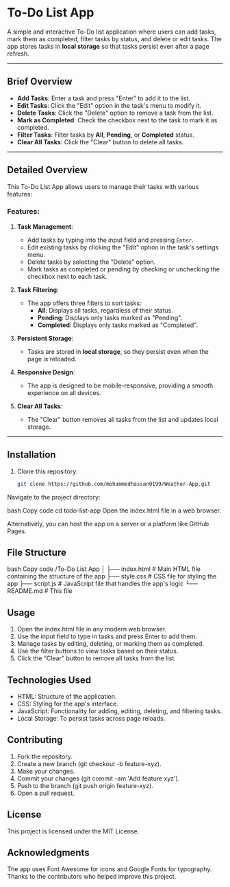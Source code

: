 # To-Do List App

A simple and interactive To-Do list application where users can add tasks, mark them as completed, filter tasks by status, and delete or edit tasks. The app stores tasks in **local storage** so that tasks persist even after a page refresh.

---

## Brief Overview

- **Add Tasks**: Enter a task and press "Enter" to add it to the list.
- **Edit Tasks**: Click the "Edit" option in the task's menu to modify it.
- **Delete Tasks**: Click the "Delete" option to remove a task from the list.
- **Mark as Completed**: Check the checkbox next to the task to mark it as completed.
- **Filter Tasks**: Filter tasks by **All**, **Pending**, or **Completed** status.
- **Clear All Tasks**: Click the "Clear" button to delete all tasks.

---

## Detailed Overview

This To-Do List App allows users to manage their tasks with various features:

### Features:
1. **Task Management**:
   - Add tasks by typing into the input field and pressing `Enter`.
   - Edit existing tasks by clicking the "Edit" option in the task's settings menu.
   - Delete tasks by selecting the "Delete" option.
   - Mark tasks as completed or pending by checking or unchecking the checkbox next to each task.

2. **Task Filtering**:
   - The app offers three filters to sort tasks:
     - **All**: Displays all tasks, regardless of their status.
     - **Pending**: Displays only tasks marked as "Pending".
     - **Completed**: Displays only tasks marked as "Completed".

3. **Persistent Storage**:
   - Tasks are stored in **local storage**, so they persist even when the page is reloaded.

4. **Responsive Design**:
   - The app is designed to be mobile-responsive, providing a smooth experience on all devices.

5. **Clear All Tasks**:
   - The "Clear" button removes all tasks from the list and updates local storage.

---

## Installation

1. Clone this repository:
   ```bash
   git clone https://github.com/mohammedhassan0199/Weather-App.git
Navigate to the project directory:

bash
Copy code
cd todo-list-app
Open the index.html file in a web browser.

Alternatively, you can host the app on a server or a platform like GitHub Pages.

## File Structure
bash
Copy code
/To-Do List App
│
├── index.html         # Main HTML file containing the structure of the app
├── style.css          # CSS file for styling the app
├── script.js          # JavaScript file that handles the app's logic
└── README.md          # This file

## Usage

1. Open the index.html file in any modern web browser.
2. Use the input field to type in tasks and press Enter to add them.
3. Manage tasks by editing, deleting, or marking them as completed.
4. Use the filter buttons to view tasks based on their status.
5. Click the "Clear" button to remove all tasks from the list.

## Technologies Used

- HTML: Structure of the application.
- CSS: Styling for the app's interface.
- JavaScript: Functionality for adding, editing, deleting, and filtering tasks.
- Local Storage: To persist tasks across page reloads.

## Contributing

1. Fork the repository.
2. Create a new branch (git checkout -b feature-xyz).
3. Make your changes.
4. Commit your changes (git commit -am 'Add feature xyz').
5. Push to the branch (git push origin feature-xyz).
6. Open a pull request.

## License

This project is licensed under the MIT License.

## Acknowledgments

The app uses Font Awesome for icons and Google Fonts for typography.
Thanks to the contributors who helped improve this project.
